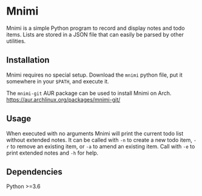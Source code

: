# Mnimi

Mnimi is a simple Python program to record and display notes and todo items. Lists are stored in a JSON file that can easily be parsed by other utilities.

## Installation

Mnimi requires no special setup. Download the `mnimi` python file, put it somewhere in your `$PATH`, and execute it.

The `mnimi-git` AUR package can be used to install Mnimi on Arch.  
<https://aur.archlinux.org/packages/mnimi-git/>

## Usage

When executed with no arguments Mnimi will print the current todo list without extended notes. It can be called with `-n` to create a new todo item, `-r` to remove an existing item, or `-a` to amend an existing item. Call with `-e` to print extended notes and `-h` for help.

## Dependencies

Python >=3.6

